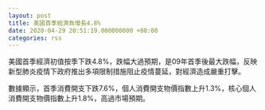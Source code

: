 ```yaml
---
layout: post
title: 美國首季經濟負增長4.8%
date: 2020-04-29 20:51:19.000000000 +08:00
categories: rss
---
```


美國首季經濟初值按季下跌4.8%，跌幅大過預期，是09年首季後最大跌幅，反映新型肺炎疫情下政府推出多項限制措施阻止疫情蔓延，對經濟造成嚴重打擊。

數據顯示，首季消費開支下跌7.6%，個人消費開支物價指數上升1.3%，核心個人消費開支物價指數上升1.8%，高過市場預期。

